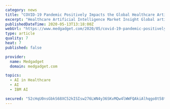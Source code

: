 ```yaml
---
category: news
title: "COVID-19 Pandemic Positively Impacts the Global Healthcare Artificial Intelligence Market; MRFR Reveals Insights for 2018 – 2023"
excerpt: "Healthcare Artificial Intelligence Market Insight Global artificial intelligence (AI) in healthcare market 2020 is a pervasively growing space.  Growing"
publishedDateTime: 2020-05-13T13:18:00Z
webUrl: "https://www.medgadget.com/2020/05/covid-19-pandemic-positively-impacts-the-global-healthcare-artificial-intelligence-market-mrfr-reveals-insights-for-2018-2023.html"
type: article
quality: 7
heat: 7
published: false

provider:
  name: Medgadget
  domain: medgadget.com

topics:
  - AI in Healthcare
  - AI
  - IBM AI

secured: "52cHqU0nsGbkS68XC52kISIsw276LWN4y36SKvMQw4lWWFQAkiAlhqgo8t58tUDDfhn0gIkOTBuRMapOCoD2KQgLHZPVn/ukKf/Gh6mCQQQ+N0NG+i9VzCLCsoF+dDw4rwoMFQ3MAt0UOE93d9v4cideo1lUmBQnEOErtZSPMg88Or+7nVgHqhGe6q0v1D35Tsyr0dlj5DAvrcQpQrTAY5OlOooQ5y3bUtIacHyOTH0tOq4dvZ0Gre33mnwoyKz8oAZJeutRdIeVeA0ggYwmJzb6uXGQFKS9YSuVZR2oCWIUvnABlTDd37wrrQuwu6EkD0S/j3IAnHCMIiuo/dnOJZKStH/VhhvGniExxfti0nERAMdC/0fRvy5YTpp1WpQY4vkwRJVy1EBCF9RDgd5616kNxH59KTAlL1aylu5gbeN/iG+IEXRGcAf+WvpswKoAUElLniEZPS0KWJockSGNBe1ra5VxbpsIF3+0q1T6vB4=;DlgTqQuHh8+VN/Cn3BDdHw=="
---
```


